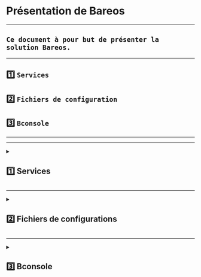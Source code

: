 # Présentation de Bareos

---

## `Ce document à pour but de présenter la solution Bareos.`

---

## 1️⃣ `Services`
## 2️⃣ `Fichiers de configuration`
## 3️⃣ `Bconsole` 

---
---

<details>
<summary>
<h2>
1️⃣ Services
</h2>
</summary>

![cartographie de parcours utilisateur](https://github.com/user-attachments/assets/a9e90c68-b42c-4522-b262-428a2a5f6723)


## Composants ou services Bareos

### Bareos est composé des principaux composants ou services suivants : 

* ### Director
* ### Console
* ### File
* ### Storage
* ### Monitor.

---
---

## `Daemon Director`

### Le Director est le programme de contrôle central de tous les autres daemon. 
### Planifie et supervise toutes les opérations de sauvegarde, restauration, vérification et archivage. 
### Utilisation de Director pour planifier les sauvegardes et restaurer les fichiers. 
### ⚠️ Le Director s'exécute en tant que daemon (ou service) en arrière-plan.


---

## `Console`

### La console Bareos ( bconsole ) est le programme qui permet à l'administrateur ou à l'utilisateur de communiquer avec Bareos Director. 
### Elle s'exécute dans une fenêtre shell (interface TTY).

--- 

## `Daemon File ou ordinateur client ou FD`

### Le file deamon est un programme qui doit être installé sur chaque machine (cliente) à sauvegarder. À la demande du director Bareos, il recherche les fichiers à sauvegarder et les envoie (leurs données) au daemon de storage Bareos.
### Spécifique au système d'exploitation sur lequel il s'exécute et chargé de fournir les attributs, données,  du fichier lorsque demandé par le director Bareos.

---

## `Daemon Storage ou SD`

### Le daemon storage ,à la demande du director , reçoit les données d'un deamon de file et  stock les attributs et données des fichiers sur les supports ou volumes de sauvegarde physiques. En cas de demande de restauration, il est chargé de rechercher les données et de les envoyer au daemon de file.

---

## `Monitor`

### Les services de catalogue regroupent les logiciels responsables de la maintenance des index de fichiers et des bases de données de volumes pour tous les fichiers sauvegardés. Ils permettent de localiser et de restaurer rapidement tout fichier souhaité. Le catalogue conserve un enregistrement de tous les volumes utilisés, de toutes les tâches exécutées et de tous les fichiers enregistrés.


[terminologie](https://docs.bareos.org/IntroductionAndTutorial/WhatIsBareos.html#terminology)



</details>

---

<details>
<summary>
<h2>
2️⃣ Fichiers de configurations
</h2>
</summary>

## 📝
## Ce chapitre a pour but de `présenter` les  `fichiers de configuration`, pour une première utilisation de `Bareos`, il faut approfondir le sujet pour pouvoir complexifier les sauvegardes, les supports ainsi que la fréquence ou le type de fichier sauvegardés.


---

# I) `Bareos-DIR`
# II) `Bareos-SD`
# III) `Bareos -FD`
# IV) `Dépendances` 

---



# I) `Bareos-DIR`

## Bareos-dir est le chef d'orchestre du logiciel, via le shell (ssh conseillé car beaucoup de fichier de conf) configuration des fichier pour déterminer toutes les otions de sauvegarde
## ⚠️Bareos-dir est le dossier de configuration principal ou l'on passe le plus de temps.⚠️

---

### Ce [TUT0](https://docs.bareos.org/Configuration/Director.html#director-configuration) présente tous les fichiers de configuration de Bareos-dir

### Ces fichiers de configuration se trouver dans le dossier `/etc/bareos/bareos-dir.d` :

* ## 1.1) `catalog`

### Catalog sert à `définir` la `base de données` utilisée pour stocker toutes les `métadonnées de sauvegarde`.
### Il est édité lors de l'instalation de Bareos.

    Exemple
      Catalog {
        Name = MyCatalog
        dbname = "bareos"
        dbuser = "bareos"
        dbpassword = "<PASSWORD>"
        dbaddress = localhost
      }

[RESSOURCE](https://docs.bareos.org/Configuration/Director.html#directorresourcecatalog)

---

* ## 1.2) `client`
### Client sert à `identifier le client` sur lequel on veut réaliser la sauvegarde/restauration.
    
    Client {
      Name = clientwin1-fd
      Address = 192.168.0.111      # IP du client Windows
      FDPort = 9102
      Catalog = MyCatalog
      Password = "<PASSWORD>"
    }

[RESSOURCE](https://docs.bareos.org/Configuration/Director.html#client-resource)

---

* ## 1.3) `console`
### `Console` est installé et configuré lors de l'intallation de `Bareos-WebUi`

 
    #
    # Restricted console used by bareos-webui
    #
    Console {
      Name = admin
      Password = "admin"
      Profile = "webui-admin"


      # As php does not support TLS-PSK,
      # and the director has TLS enabled by default,
      # we need to either disable TLS or setup
      # TLS with certificates.
      #
      # For testing purposes we disable it here
      TLS Enable = No
    }

---

* ## 1.4) `director` 
### Director contient les information pour `l'execution de tache du daemon Bareos-dir`, configuré lors de l'instalation de Bareos

    Director {                            # define myself
      Name = bareos-dir
      QueryFile = "/usr/lib/bareos/scripts/query.sql" # Fichier contenant des requêtes SQL pré-définies utilisables via la console (bconsole) pour générer des rapports personnalisés.
      Maximum Concurrent Jobs = 10
      Password = "<PASSWORD>"         # Console password
      Messages = Daemon
      Auditing = yes

      # Enable the Heartbeat if you experience connection losses
      # (eg. because of your router or firewall configuration).
      # Additionally the Heartbeat can be enabled in bareos-sd and bareos-fd.
      #
      # Heartbeat Interval = 1 min

      # remove comment from "Plugin Directory" to load plugins from specified directory.
      # if "Plugin Names" is defined, only the specified plugins will be loaded,
      # otherwise all director plugins (*-dir.so) from the "Plugin Directory".
      #
      # Plugin Directory = "/usr/lib/bareos/plugins"
      # Plugin Names = ""
    }


[RESSOURCE](https://docs.bareos.org/Configuration/Director.html#director-resource)

* ## 1.5) `fileset`

### Fichier qui `indique ce qui doit être sauvegardé` et où, permet d'inclure et d'exclure des données/fichier etc...
### Particulier pour les clients Windows voir ce [TUTO](https://svennd.be/creating-a-windows-fileset-for-bareos/)

    FileSet {
      # Nom du FileSet
    Name = "windowsbackup"

      # Active la copie de volume shadow (VSS) pour sauvegarder les fichiers ouverts
      Enable VSS = yes

      # Dossier    inclure dans la sauvegarde
      Include {
        File = "C:/Users/sednal/Documents/testbareos"

        Options {
          # Configurations suppl  mentaires
          Signature = MD5        # Algorithme de signature pour verifier l'integrite   des fichiers
          IgnoreCase = yes       # Ignore la casse des noms de fichiers (utile sous Windows)
          noatime = yes          # Ne met pas a jour les horodatages d'accees des fichiers
        }
      }
    }







[RESSOURCE](https://docs.bareos.org/Configuration/Director.html#fileset-resource)

* ## 1.6) `job`
### ⚠️ Fichier `très important` qui créer une tache pour les sauvegarde ou restauration et qui `coordonne les différent fichier de configuration`.⚠️
### Ce fichier peux contenir => fichier bootstrap (ou BST) est un fichier d’instructions utilisé pour guider une opération de restauration, en particulier lorsqu'on doit restaurer le Catalog ou dans des scénarios de récupération d'urgence.
      Job {
      Name = windowsbackup1
      Type = Backup
      level = Full
      Client = clientwin1-fd
      FileSet = windowsbackup
      Schedule = first
      Storage = test
      Pool = RAID1
      Messages = Standard
      Priority = 10
    }

[RESSOURCE](https://docs.bareos.org/Configuration/Director.html#job-resource)

* ## 1.7) `jobdefs`
### `Template` pour le fichier `Job`, on peux rajounter un ligne Jobdefs, ainsi on évite les erreurs et l'on gagne du temps

### Fichier de base : 

      JobDefs {
        Name = "DefaultJob"
        Type = Backup
        Level = Incremental
        Client = bareos-fd
        FileSet = "SelfTest"                     # selftest fileset
        Schedule = "WeeklyCycle"
        Storage = File
        Messages = Standard
        Pool = Incremental
        Priority = 10
        Write Bootstrap = "/var/lib/bareos/%c.bsr"
        Full Backup Pool = Full                  # write Full Backups into "Full" Pool
        Differential Backup Pool = Differential  # write Diff Backups into "Differential" Pool
        Incremental Backup Pool = Incremental    # write Incr Backups into "Incremental" Pool
    }


* ## 1.8) `messages`

### `Message` gére les `log`, où et comment. Deux type 
* ### `Daemon` : Utilisé dans la configuration globale du `Director`, du `Storage Daemon` ou du `File Daemon`, ce bloc s'applique à des événements systéme.
* ### `Standart` : `majoritérement` pour créer des log pour les `Jobs`.

      Messages {
        Name = Daemon
        Description = "Message delivery for daemon messages (no job)."
        mailcommand = "/usr/bin/bsmtp -h localhost -f \"\(Bareos\) \<%r\>\" -s \"Bareos daemon message\" %r"
        mail = root = all, !skipped, !audit
        console = all, !skipped, !saved, !audit
        append = "/var/log/bareos/bareos.log" = all, !skipped, !audit
        append = "/var/log/bareos/bareos-audit.log" = audit
      }

---

    Messages {
        Name = Standard
        Description = "Reasonable message delivery -- send most everything to email address and to the console."
        operatorcommand = "/usr/bin/bsmtp -h localhost -f \"\(Bareos\) \<%r\>\" -s \"Bareos: Intervention needed for %j\" %r"
        mailcommand = "/usr/bin/bsmtp -h localhost -f \"\(Bareos\) \<%r\>\" -s \"Bareos: %t %e of %c %l\" %r"
        operator = root = mount
        mail = root = all, !skipped, !saved, !audit
        console = all, !skipped, !saved, !audit
        append = "/var/log/bareos/bareos.log" = all, !skipped, !saved, !audit
        catalog = all, !skipped, !saved, !audit
      }


[RESSOURCE](https://docs.bareos.org/Configuration/Messages.html#messages-configuration)

* ## 1.9) `pool`

### Pool est un regroupement logique de volumes de sauvegarde

      Pool {
        Name = RAID1
        Pool Type = Backup
        Recycle = yes
        AutoPrune = yes
        Volume Retention = 30 days
        Maximum Volumes = 10
        Label Format = "RAID1Vol-"
      }
      
[RESSOURCE](https://docs.bareos.org/Configuration/Director.html#pool-resource)

* ## 1.10) `profile`

### Profile `définit les droits d'accès` pour un `admin` dans Bareos. Il sert à spécifier ce qu’un utilisateur peut faire ou voir via la console `bconsole` ou via `Bareos-WebUi`.

      Profile {
         Name = operator
         Description = "Profile allowing normal Bareos operations."

         Command ACL = !.bvfs_clear_cache, !.exit, !.sql
         Command ACL = !configure, !create, !delete, !purge, !prune, !sqlquery, !umount, !unmount
         Command ACL = *all*

         Catalog ACL = *all*
         Client ACL = *all*
         FileSet ACL = *all*
         Job ACL = *all*
         Plugin Options ACL = *all*
         Pool ACL = *all*
         Schedule ACL = *all*
         Storage ACL = *all*
         Where ACL = *all*


[RESSOURCE](https://docs.bareos.org/Configuration/Director.html#profile-resource)

* ## 1.11) `schedule`

### Schedule sert à créer un agenda de sauvegarde automatique

      Schedule {
        Name = "WeeklyCycle"
        Run = Full 1st sat at 21:00
        Run = Differential 2nd-5th sat at 21:00
        Run = Incremental mon-fri at 21:00
      }

[RESSOURCE](https://docs.bareos.org/Configuration/Director.html#schedule-resource)

* ## 1.12) `storage`

### Storage gére les `volume physique` en liens avec `Bareo-SD`.

      Storage {
        Name = test
        Address = 192.168.0.173  # Adresse du serveur ou lieux de stocage
        Password = "<PASSWORD>"
        Device = RAID1
        Media Type = File
      }
[RESSOURCE](https://docs.bareos.org/Configuration/Director.html#storage-resource)

* ## 1.13) `user`

### User peut contenir des fichiers liés à la gestion des utilisateurs et de leurs permissions pour l'accès à bconsole



[RESSOURCE](https://docs.bareos.org/Configuration/Director.html#user-resource)

---
---

# II) `Bareos-SD`

### `Storage Daemon` (SD) est de gérer `l'accès aux périphériques de stockage` et de `gérer la sauvegarde` et la `récupération` des données sur ces supports. 
### Ces fichiers de configuration se trouver dans le dossier `/etc/bareos/bareos-sd.d` :

---

## 2.1) `autochanger`

### Autochanger est utilisé pour `automatiser` le processus de `sauvegarde` avec des périphériques de stockage tels que des `bibliothèques de bandes`. 



## 2.2) `device`


### Device gére le `support physique` sont emplacement, ses propriétés.

            Device {
            Name = RAID1
            Media Type = File
            Archive Device = /mnt/backup # Chemin vers le RAID 1 precedement creeer
            Label Media = yes                  # lets Bareos label unlabeled media
            Random Access = yes
            Automatic Mount = yes              # when device opened, read it
            Removable Media = no
            Always Open = yes
            Description = "File device. A connecting Director must have the same Name and MediaType."
            }
            

[RESSOURCE](https://docs.bareos.org/DeveloperGuide/catalog.html#device)



## 2.3) `director`
 
### Director permet de faire le `liens` entre les différent sercices `SD / FD / DIR` 


## 2.4) `message`

### Message gére les logs

            Messages {
              Name = Standard
              Director = bareos-dir = all
              Description = "Send all messages to the Director."
            }
            

# III) `Bareos -FD`

###  Le File Daemon a pour rôle principal de collecter les données à sauvegarder, puis de les transmettre au Bareos Director pour qu'elles soient ensuite envoyées au Storage Daemon (SD), 
### Les fichiers de configurations present dans /etc/bareos/bareos-fd.d on pour but  : 

* ### client définir le nom de fd
* ### director : dialoguer avec Bareos-dir
* ### messages : gestion des logs


---

### Ce [TUT0](https://docs.bareos.org/Configuration/Director.html#director-configuration) présente tous les fichiers de configuration de Bareos-dir
### A retrouver dans /etc/bareos/bareo-dir.d


# IV) `Dépendances` 

### Ce document met en évidence les points de vigilance concernant l’interdépendance entre les fichiers de configuration. En effet, même si la syntaxe est correcte, une sauvegarde ou une restauration peut échouer si les références croisées entre les fichiers ne sont pas respectées.

![cartographie de parcours utilisateur](https://github.com/user-attachments/assets/147d4642-93b1-407f-b3a5-0c6baf67d3cf)




</details>

---




<details>
<summary>
<h2>
3️⃣ Bconsole 
</h2>
</summary>

### Cette partie à pour but de répertorier le commande de `bconsole` 

[RESSOURCES](https://docs.bareos.org/TasksAndConcepts/BareosConsole.html#bareos-console)

### sur serveur
            status director
            status client
            estimate job=<any-job-name> listing client=<desired-client> fileset=Test
            exemple : estimate job=jobdns1 listing client=DNS1 fileset=dns1backup



</details>
